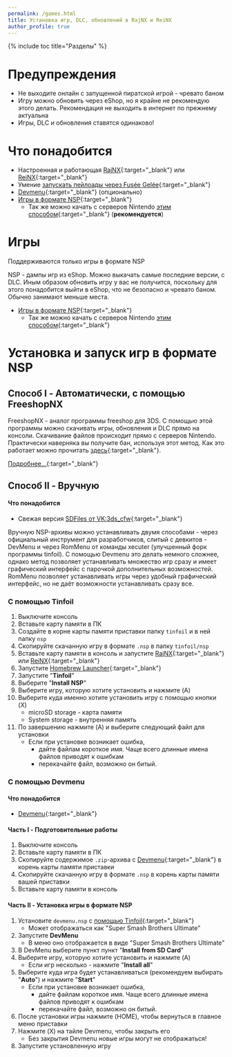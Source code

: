 ```yaml
---
permalink: /games.html
title: Установка игр, DLC, обновлений в RajNX и ReiNX
author_profile: true
---
```

{% include toc title="Разделы" %}

# Предупреждения

* Не выходите онлайн с запущенной пиратской игрой - чревато баном 
* Игру можно обновить через eShop, но я крайне не рекомендую этого делать. Рекомендация не выходить в интернет по прежнему актуальна
* Игры, DLC и обновления ставятся одинаково!

# Что понадобится

* Настроенная и работающая [RajNX](rajnx){:target="_blank"} или [ReiNX](reinx){:target="_blank"}
* Умение [запускать пейлоады через Fusée Gelée](fusee-gelee){:target="_blank"}
* [Devmenu](files/devmenu.zip){:target="_blank"} (опционально)
* [Игры в формате NSP](https://www.reddit.com/r/switchroms/comments/8xjo94/multihost_eshop_dlc_download_index/){:target="_blank"}
	* Так же можно качать с серверов Nintendo [этим способом](download-nsp){:target="_blank"} (**рекомендуется**)

# Игры 

Поддерживаются только игры в формате NSP

NSP - дампы игр из eShop. Можно выкачать самые последние версии, с DLC. Иным образом обновить игру у вас не получится, поскольку для этого понадобится выйти в eShop, что не безопасно и чревато баном. Обычно занимают меньше места.

* [Игры в формате NSP](https://www.reddit.com/r/switchroms/comments/8xjo94/multihost_eshop_dlc_download_index/){:target="_blank"}
	* Так же можно качать с серверов Nintendo [этим способом](#download-nsp){:target="_blank"}

# Установка и запуск игр в формате NSP 

## Способ I - Автоматически, с помощью FreeshopNX

FreeshopNX - аналог программы freeshop для 3DS. С помощью этой программы можно скачивать игры, обновления и DLC прямо на консоли. Скачивание файлов происходит прямо с серверов Nintendo. Практически наверняка вы получите бан, используя этот метод. Как это работает можно прочитать [здесь](https://vk.com/@switchbreak-second-time){:target="_blank"}. 

[Подробнее...](freeshopnx){:target="_blank"}

## Способ II - Вручную

#### Что понадобится 

* Свежая версия [SDFiles от VK:3ds_cfw](https://github.com/rashevskyv/switch/releases/latest){:target="_blank"}

Вручную NSP-архивы можно устанавливать двумя способами - через официальный инструмент для разработчиков, слитый с девкитов - DevMenu и через RomMenu от команды xecuter (улучшенный форк программы tinfoil). С помощью Devmenu это делать немного сложнее, однако метод позволяет устанавливать множество игр сразу и имеет графический интерфейс с парочкой дополнительных возможностей. RomMenu позволяет устанавливать игры через удобный графический интерфейс, но не даёт возможности устанавливать сразу все. 

### С помощью Tinfoil

1. Выключите консоль
1. Вставьте карту памяти в ПК
1. Создайте в корне карты памяти приставки папку `tinfoil` и в ней папку `nsp`
1. Скопируйте скачанную игру в формате `.nsp` в папку `tinfoil/nsp` 
1. Вставьте карту памяти в консоль и запустите [RajNX](rajnx){:target="_blank"} или [ReiNX](reinx){:target="_blank"}
1. Запустите [Homebrew Launcher](launch-hbl){:target="_blank"}
1. Запустите "**Tinfoil**"
1. Выберите "**Install NSP**"
1. Выберите игру, которую хотите установить и нажмите (A)
1. Выберите куда именно хотите установить игру с помощью кнопки (X)
	* microSD storage - карта памяти 
	* System storage - внутренняя память
1. По завершению нажмите (A) и выберите следующий файл для установки
	* Если при установке возникает ошибка,
		* дайте файлам короткое имя. Чаще всего длинные имена файлов приводят к ошибкам
		* перекачайте файл, возможно он битый. 

### С помощью Devmenu 

#### Что понадобится 

* [Devmenu](files/devmenu.zip){:target="_blank"}

#### Часть I - Подготовительные работы

1. Выключите консоль
1. Вставьте карту памяти в ПК
1. Скопируйте содержимое `.zip`-архива с [Devmenu](files/devmenu.zip){:target="_blank"} в корень карты памяти приставки
1. Скопируйте скачанную игру в формате `.nsp` в корень карты памяти вашей приставки
1. Вставьте карту памяти в консоль

#### Часть II - Установка игры в формате NSP

1. Установите `devmenu.nsp` с [помощью Tinfoil](#с-помощью-tinfoil){:target="_blank"}
	* Может отображаться как "Super Smash Brothers Ultimate"
1. Запустите **DevMenu**
	* В меню оно отображается в виде "Super Smash Brothers Ultimate"
1. В DevMenu выберите пункт пункт "**Install from SD Card**"
1. Выберите игру, которую хотите установить и нажмите (A)
	* Если игр несколько - нажмите "**Install all**"
1. Выберите куда игра будет устанавливаться (рекомендуем выбирать "**Auto**") и нажмите "**Start**"
	* Если при установке возникает ошибка,
		* дайте файлам короткое имя. Чаще всего длинные имена файлов приводят к ошибкам
		* перекачайте файл, возможно он битый. 
1. После установки игры нажмите (HOME), чтобы вернуться в главное меню приставки
1. Нажмите (X) на тайле Devmenu, чтобы закрыть его
	* Без закрытия Devmenu новые игры могут не отображаться!
1. Запустите установленную игру